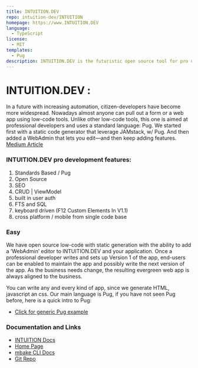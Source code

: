```yaml
---
title: INTUITION.DEV
repo: intuition-dev/INTUITION
homepage: https://www.INTUITION.DEV
language:
  - TypeScript
license:
  - MIT
templates:
  - Pug
description: INTUITION.DEV is the futuristic open source tool for pro developers w/ 10 fold productivity; via automation, low-code, cross-platform, static-generator, and a built-in WebAdmin editor - facilitating app maintenance by end-users.
---
```


# INTUITION.DEV :

In a future with increasing automation, citizen-developers have become more widespread. Nowadays almost anyone can pull out a form or a web app using low-code tools. Unlike other low-code tools, this one is aimed at professional developers and uses a standard language: Pug. We started first with a static code generator that leverage JAMstack, w/ Pug. And then added a WebAdmin that lets you edit—and then keep adding features. 
[Medium Article](https://medium.com/@uptimevic/how-software-developers-can-survive-the-coming-tech-crash-796dd8dc5a7e) 

### INTUITION.DEV pro development features:

1. Standards Based / Pug
1. Open Source
1. SEO
2. CRUD | ViewModel
2. built in user auth
2. FTS and SQL
2. keyboard driven (F12 Custom Elements In V1.1)
2. cross platform / mobile from single code base


### Easy

We have open source low-code with static generation with the ability to add a ‘WebAdmin’ editor to INTUITION.DEV and your application. Once a professional developer writes and sets up Version 1 of the app, end-users can be enabled to maintain the app and possibly write the next version of the app. As the business needs change, the resulting evergreen web app is always aligned to the business.

You can write any and every kind of app, since we generate HTML, javascript an css. Our main language is Pug, if you have not seen Pug before, here is a quick intro to Pug:
- [Click for generic Pug example](http://pug.metabake.net)


### Documentation and Links

- [INTUITION Docs](http://intuition-dev.github.io/intuDocs)
- [Home Page](https://www.INTUITION.DEV)
- [mbake CLI Docs](http://intuition-dev.github.io/mbCLI)
- [Git Repo](http://git.metabake.net)
